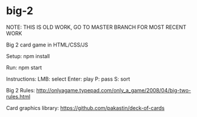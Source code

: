 # big-2
NOTE: THIS IS OLD WORK, GO TO MASTER BRANCH FOR MOST RECENT WORK

Big 2 card game in HTML/CSS/JS 

Setup: 
npm install

Run:
npm start

Instructions:
LMB: select
Enter: play
P: pass
S: sort

Big 2 Rules: 
http://onlyagame.typepad.com/only_a_game/2008/04/big-two-rules.html

Card graphics library:
https://github.com/pakastin/deck-of-cards
